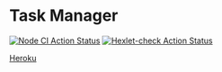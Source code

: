 # Task Manager
[![Node CI Action Status](https://github.com/Cred1Tor/backend-project-lvl4/workflows/Node%20CI/badge.svg)](https://github.com/Cred1Tor/backend-project-lvl4/actions?query=workflow%3A"Node+CI)
[![Hexlet-check Action Status](https://github.com/Cred1Tor/backend-project-lvl4/workflows/hexlet-check/badge.svg)](https://github.com/Cred1Tor/backend-project-lvl4/actions?query=workflow%3Ahexlet-check)

[Heroku](https://fierce-badlands-18912.herokuapp.com/)